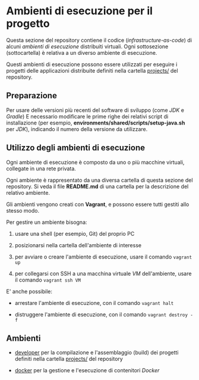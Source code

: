 # Ambienti di esecuzione per il progetto 

Questa sezione del repository contiene il codice (*infrastructure-as-code*) 
di alcuni *ambienti di esecuzione* distribuiti virtuali. 
Ogni sottosezione (sottocartella) è relativa a un diverso ambiente di esecuzione. 

Questi ambienti di esecuzione possono essere utilizzati per 
eseguire i progetti delle applicazioni distribuite 
definiti nella cartella [projects/](../projects/) del repository. 

## Preparazione 

Per usare delle versioni più recenti del software di sviluppo 
(come *JDK* e *Gradle*) 
E necessario modificare le prime righe dei relativi script di installazione 
(per esempio, **environments/shared/scripts/setup-java.sh** per *JDK*), 
indicando il numero della versione da utilizzare. 

## Utilizzo degli ambienti di esecuzione 

Ogni ambiente di esecuzione è composto da uno o più macchine virtuali, 
collegate in una rete privata. 

Ogni ambiente è rappresentato da una diversa cartella di questa sezione del repository. 
Si veda il file **README.md** di una cartella per la descrizione del relativo ambiente. 

Gli ambienti vengono creati con **Vagrant**, 
e possono essere tutti gestiti allo stesso modo. 

Per gestire un ambiente bisogna: 

1. usare una shell (per esempio, Git) del proprio PC 

2. posizionarsi nella cartella dell'ambiente di interesse 

3. per avviare o creare l'ambiente di esecuzione, usare il comando `vagrant up` 

4. per collegarsi con SSH a una macchina virtuale *VM* dell'ambiente, usare il comando `vagrant ssh VM`
    
E' anche possibile: 

* arrestare l'ambiente di esecuzione, con il comando `vagrant halt`

* distruggere l'ambiente di esecuzione, con il comando `vagrant destroy -f`  

## Ambienti 

* [developer](developer/)
  per la compilazione e l'assemblaggio (build) dei progetti definiti nella cartella [projects/](../projects/) del repository 
   
* [docker](docker/) 
  per la gestione e l'esecuzione di contenitori *Docker*   
